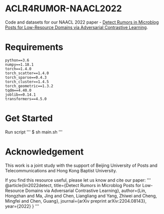 # ACLR4RUMOR-NAACL2022

Code and datasets for our NAACL 2022 paper - [Detect Rumors in Microblog Posts for Low-Resource Domains via Adversarial Contrastive Learning](https://arxiv.org/pdf/2204.08143.pdf).

# Requirements
```
python==3.6  
numpy==1.18.1  
torch==1.4.0  
torch_scatter==1.4.0  
torch_sparse==0.4.3  
torch_cluster==1.4.5  
torch_geometric==1.3.2  
tqdm==4.40.0  
joblib==0.14.1
transformers==4.5.0
```

# Get Started
Run script
'''
$ sh main.sh
'''

# Acknowledgement
This work is a joint study with the support of Beijing University of Posts and Telecommunications and Hong Kong Baptist University.

If you find this resource useful, please let us know and cite our paper:
'''
@article{lin2022detect,
  title={Detect Rumors in Microblog Posts for Low-Resource Domains via Adversarial Contrastive Learning},
  author={Lin, Hongzhan and Ma, Jing and Chen, Liangliang and Yang, Zhiwei and Cheng, Mingfei and Chen, Guang},
  journal={arXiv preprint arXiv:2204.08143},
  year={2022}
}
'''
